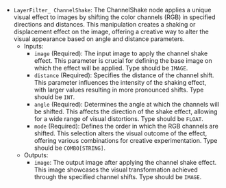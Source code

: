 - `LayerFilter_ ChannelShake`: The ChannelShake node applies a unique visual effect to images by shifting the color channels (RGB) in specified directions and distances. This manipulation creates a shaking or displacement effect on the image, offering a creative way to alter the visual appearance based on angle and distance parameters.
    - Inputs:
        - `image` (Required): The input image to apply the channel shake effect. This parameter is crucial for defining the base image on which the effect will be applied. Type should be `IMAGE`.
        - `distance` (Required): Specifies the distance of the channel shift. This parameter influences the intensity of the shaking effect, with larger values resulting in more pronounced shifts. Type should be `INT`.
        - `angle` (Required): Determines the angle at which the channels will be shifted. This affects the direction of the shake effect, allowing for a wide range of visual distortions. Type should be `FLOAT`.
        - `mode` (Required): Defines the order in which the RGB channels are shifted. This selection alters the visual outcome of the effect, offering various combinations for creative experimentation. Type should be `COMBO[STRING]`.
    - Outputs:
        - `image`: The output image after applying the channel shake effect. This image showcases the visual transformation achieved through the specified channel shifts. Type should be `IMAGE`.
